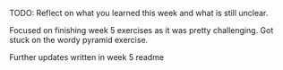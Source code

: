 TODO: Reflect on what you learned this week and what is still unclear.

Focused on finishing week 5 exercises as it was pretty challenging.
Got stuck on the wordy pyramid exercise.


Further updates written in week 5 readme
